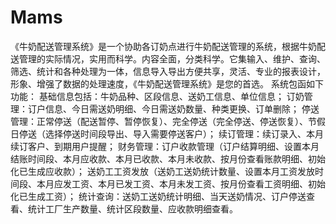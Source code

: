 # Mams
 《牛奶配送管理系统》是一个协助各订奶点进行牛奶配送管理的系统，根据牛奶配送管理的实际情况，实用而科学。内容全面，分类科学。它集输入、维护、查询、筛选、统计和各种处理为一体，信息导入导出方便共享，灵活、专业的报表设计，形象、增强了数据的处理速度，《牛奶配送管理系统》是您的首选。 系统包函如下功能： 基础信息包括：牛奶品种、区段信息、送奶工信息、单位信息； 订奶管理：订户信息、今日需送奶明细、今日需送奶数量、种类更换、订单删除； 停送管理：正常停送（配送暂停、暂停恢复）、完全停送（完全停送、停送恢复）、节假日停送（选择停送时间段导出、导入需要停送客户）； 续订管理：续订录入、本月续订客户、到期用户提醒； 财务管理：订户收款管理（订户结算明细、设置本月结账时间段、本月应收款、本月已收款、本月未收款、按月份查看账款明细、初始化已生成应收款）； 送奶工工资发放（送奶工送奶统计数量、设置本月工资发放时间段、本月应发工资、本月已发工资、本月未发工资、按月份查看工资明细、初始化已生成工资）； 统计查询：送奶工送奶统计明细、当天送奶情况、订户停送查看、统计工厂生产数量、统计区段数量、应收款明细查看。
